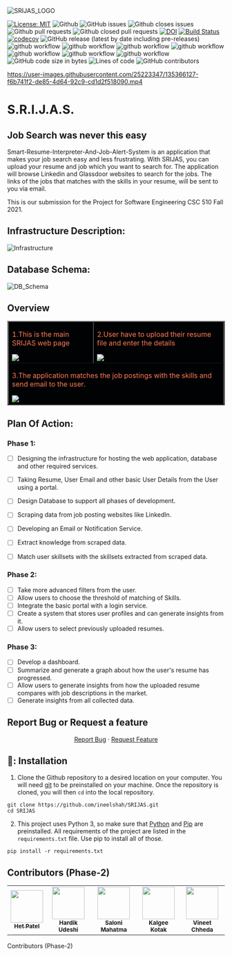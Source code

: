 ![SRIJAS_LOGO](https://user-images.githubusercontent.com/40118578/135184051-73acf9be-07c1-4c98-9730-68fa161f6a1b.png)

[![License: MIT](https://img.shields.io/badge/License-MIT-yellow.svg)](https://opensource.org/licenses/MIT)
![Github](https://img.shields.io/badge/language-python-red.svg)
![GitHub issues](https://img.shields.io/github/issues-raw/hvudeshi/SRIJAS)
![Github closes issues](https://img.shields.io/github/issues-closed-raw/hvudeshi/SRIJAS)
![Github pull requests](https://img.shields.io/github/issues-pr/hvudeshi/SRIJAS)
![Github closed pull requests](https://img.shields.io/github/issues-pr-closed/hvudeshi/SRIJAS)
[![DOI](https://zenodo.org/badge/408230160.svg)](https://zenodo.org/badge/latestdoi/408230160)
[![Build Status](https://app.travis-ci.com/ineelshah/SRIJAS.svg?branch=main)](https://app.travis-ci.com/ineelshah/SRIJAS)
[![codecov](https://codecov.io/gh/ineelshah/SRIJAS/branch/main/graph/badge.svg?token=Z9MGKKAXN6)](https://codecov.io/gh/ineelshah/SRIJAS)
![GitHub release (latest by date including pre-releases)](https://img.shields.io/github/v/release/hvudeshi/SRIJAS)
![github workflow](https://github.com/ineelshah/SRIJAS/actions/workflows/unit_test.yml/badge.svg)
![github workflow](https://github.com/ineelshah/SRIJAS/actions/workflows/style_checker.yml/badge.svg)
![github workflow](https://github.com/ineelshah/SRIJAS/actions/workflows/main.yml/badge.svg)
![github workflow](https://github.com/ineelshah/SRIJAS/actions/workflows/code_formatter.yml/badge.svg)
![github workflow](https://github.com/ineelshah/SRIJAS/actions/workflows/code_cov.yml/badge.svg)
![github workflow](https://github.com/ineelshah/SRIJAS/actions/workflows/close_as_a_feature.yml/badge.svg)
![github workflow](https://github.com/ineelshah/SRIJAS/actions/workflows/Respost.yml/badge.svg)
![GitHub code size in bytes](https://img.shields.io/github/languages/code-size/hvudeshi/SRIJAS)
![Lines of code](https://img.shields.io/tokei/lines/github/hvudeshi/SRIJAS)
![GitHub contributors](https://img.shields.io/github/contributors/hvudeshi/SRIJAS)

https://user-images.githubusercontent.com/25223347/135366127-f6b741f2-de85-4d64-92c9-cd1d2f518090.mp4

# S.R.I.J.A.S.
## Job Search was never this easy
Smart-Resume-Interpreter-And-Job-Alert-System is an application that makes your job search easy and less frustrating.
With SRIJAS, you can upload your resume and job which you want to search for. The application will browse Linkedin and Glassdoor websites to search for the jobs.
The links of the jobs that matches with the skills in your resume, will be sent to you via email.

This is our submission for the Project for Software Engineering CSC 510 Fall 2021.

## Infrastructure Description:
![Infrastructure](https://github.com/ineelshah/SRIJAS/blob/main/images/Infrastructure.jpg)

## Database Schema:
![DB_Schema](https://github.com/ineelshah/SRIJAS/blob/main/images/DB_Schema.jpg)

## Overview
<table border="2" bordercolorlight="#b9dcff" bordercolordark="#006fdd">

  <tr style="background: #010203 ">
    <td valign="left"> 
      <p style="color: #FF7A59"> 1.This is the main SRIJAS web page 
      </p>
      <a href="./images/home_page.png"> 
        <img src="./images/home_page.png" >      
      </a>
    </td>
    <td valign="center"> 
      <p style="color: #FF7A59"> 2.User have to upload their resume file and enter the details
      </p>
      <a href="./images/resume_upload.png">
        <img src="./images/resume_upload.png"> 
      </a>
    </td>
  </tr>
  <tr style="background: #010203;"> 
    <td colspan = "2">
      <p style="color: #FF7A59"> 3.The application matches the job postings with the skills and send email to the user.
      </p>  
      <a href="./images/email.PNG">
        <img src="./images/email.PNG">    
      </a>
     </td>
    </td>
  </tr>
  </table>

## Plan Of Action:

### Phase 1:
- [ ] Designing the infrastructure for hosting the web application, database and other required services.
- [ ] Taking Resume, User Email and other basic User Details from the User using a portal.
- [ ] Design Database to support all phases of development.
- [ ] Scraping data from job posting websites like LinkedIn.
- [ ] Developing an Email or Notification Service.
- [ ] Extract knowledge from scraped data.
- [ ] Match user skillsets with the skillsets extracted from scraped data.


### Phase 2:
- [ ] Take more advanced filters from the user.
- [ ] Allow users to choose the threshold of matching of Skills.
- [ ] Integrate the basic portal with a login service.
- [ ] Create a system that stores user profiles and can generate insights from it.
- [ ] Allow users to select previously uploaded resumes.

### Phase 3:
- [ ] Develop a dashboard.
- [ ] Summarize and generate a graph about how the user's resume has progressed.
- [ ] Allow users to generate insights from how the uploaded resume compares with job descriptions in the market.
- [ ] Generate insights from all collected data.

## Report Bug or Request a feature
<p align="center">
    <a href="https://github.com/het-patel99/cheapBuy/issues/new/choose">Report Bug</a>
    ·
    <a href="https://github.com/het-patel99/cheapBuy/issues/new/choose">Request Feature</a>
</p>

🔱: Installation
---
1. Clone the Github repository to a desired location on your computer. You will need [git](https://git-scm.com/) to be preinstalled on your machine. Once the repository is cloned, you will then ```cd``` into the local repository.
```
git clone https://github.com/ineelshah/SRIJAS.git
cd SRIJAS
```
2. This project uses Python 3, so make sure that [Python](https://www.python.org/downloads/) and [Pip](https://pip.pypa.io/en/stable/installation/) are preinstalled. All requirements of the project are listed in the ```requirements.txt``` file. Use pip to install all of those.
```
pip install -r requirements.txt
```

## Contributors (Phase-2)

<table>
  <tr>
    <td align="center"><a href="https://github.com/het-patel99"><img src="https://avatars.githubusercontent.com/u/44945317?s=400&u=c05d1c4c8cf27c526d9d8c72b0725255500591cd&v=4" width="75px;" alt=""/><br /><sub><b>Het Patel</b></sub></a></td>
    <td align="center"><a href="https://github.com/hvudeshi"><img src="https://avatars.githubusercontent.com/u/22682878?v=4" width="75px;" alt=""/><br /><sub><b>Hardik Udeshi</b></sub></a><br /></td>
    <td align="center"><a href="https://github.com/sal0ni"><img src="https://avatars.githubusercontent.com/u/37000199?v=4" width="75px;" alt=""/><br /><sub><b>Saloni Mahatma</b></sub></a><br /></td>
    <td align="center"><a href="https://github.com/kalgeekotak99"><img src="https://avatars.githubusercontent.com/u/43135408?v=4" width="75px;" alt=""/><br /><sub><b>Kalgee Kotak</b></sub></a><br /></td>
    <td align="center"><a href="https://github.com/Vineet2311"><img src="https://avatars.githubusercontent.com/u/89501442?v=4" width="75px;" alt=""/><br /><sub><b>Vineet Chheda</b></sub></a><br /></td>
  </tr>
</table>Contributors (Phase-2)
